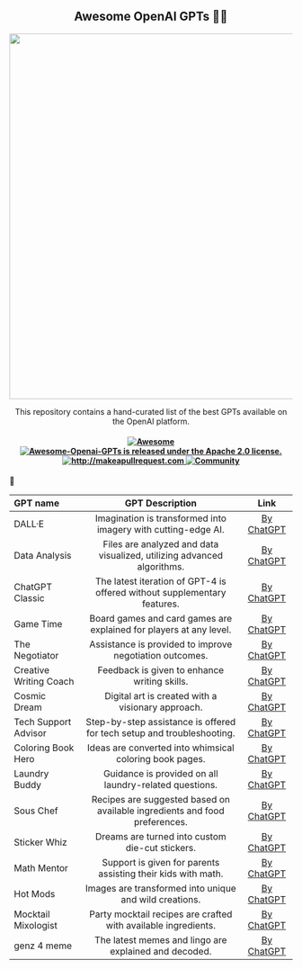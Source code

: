 <h2 align="center">Awesome OpenAI GPTs 🧙‍♂️ </h2>

<p align="center">
  <img width="650" src="https://raw.githubusercontent.com/promptslab/Awesome-Prompt-Engineering/main/_source/prompt.png">
</p>

<p align="center">
  <p align="center"> This repository contains a hand-curated list of the best GPTs available on the OpenAI platform.

</p>
 <h4 align="center">
  
  <a href="https://awesome.re">
    <img src="https://awesome.re/badge.svg" alt="Awesome" />
  </a>
  <a href="https://github.com/promptslab/Awesome-Openai-GPTs/blob/main/LICENSE">
    <img src="https://img.shields.io/badge/License-Apache_2.0-blue.svg" alt="Awesome-Openai-GPTs is released under the Apache 2.0 license." />
  </a>
  <a href="http://makeapullrequest.com">
    <img src="https://img.shields.io/badge/PRs-welcome-brightgreen.svg?style=flat-square" alt="http://makeapullrequest.com" />
  </a>
  <a href="https://discord.gg/m88xfYMbK6">
    <img src="https://img.shields.io/badge/Discord-Community-orange" alt="Community" />
  </a>
</h4>


🧠

|   GPT name                | GPT Description  | Link |
| :-------------------- | :----------: | :----------: |
| DALL·E                  | Imagination is transformed into imagery with cutting-edge AI.            | [By ChatGPT](#) |
| Data Analysis           | Files are analyzed and data visualized, utilizing advanced algorithms.   | [By ChatGPT](#) |
| ChatGPT Classic         | The latest iteration of GPT-4 is offered without supplementary features. | [By ChatGPT](#) |
| Game Time               | Board games and card games are explained for players at any level.       | [By ChatGPT](#) |
| The Negotiator          | Assistance is provided to improve negotiation outcomes.                  | [By ChatGPT](#) |
| Creative Writing Coach  | Feedback is given to enhance writing skills.                             | [By ChatGPT](#) |
| Cosmic Dream            | Digital art is created with a visionary approach.                        | [By ChatGPT](#) |
| Tech Support Advisor    | Step-by-step assistance is offered for tech setup and troubleshooting.   | [By ChatGPT](#) |
| Coloring Book Hero      | Ideas are converted into whimsical coloring book pages.                  | [By ChatGPT](#) |
| Laundry Buddy           | Guidance is provided on all laundry-related questions.                   | [By ChatGPT](#) |
| Sous Chef               | Recipes are suggested based on available ingredients and food preferences. | [By ChatGPT](#) |
| Sticker Whiz            | Dreams are turned into custom die-cut stickers.                          | [By ChatGPT](#) |
| Math Mentor             | Support is given for parents assisting their kids with math.             | [By ChatGPT](#) |
| Hot Mods                | Images are transformed into unique and wild creations.                   | [By ChatGPT](#) |
| Mocktail Mixologist     | Party mocktail recipes are crafted with available ingredients.           | [By ChatGPT](#) |
| genz 4 meme             | The latest memes and lingo are explained and decoded.                    | [By ChatGPT](#) |
